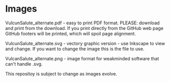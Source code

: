 # Images
VulcunSalute_alternate.pdf - easy to print PDF format.
   PLEASE: download and print from the download.
   If you print directly from the GitHub web page GitHub footers will be printed, 
   which will spoil page alignment. 

VulcunSalute_alternate.svg - vectory graphic version - use Inkscape to view and change.
   If you want to change the image this is the file to use. 

VulcanSalute_alternate.png - image format for weakminded software that can't handle .svg. 

This repositoy is subject to change as images evolve. 
